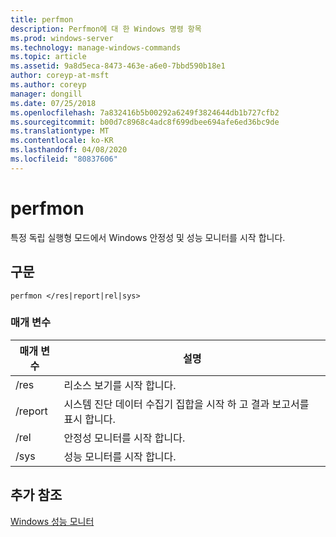```yaml
---
title: perfmon
description: Perfmon에 대 한 Windows 명령 항목
ms.prod: windows-server
ms.technology: manage-windows-commands
ms.topic: article
ms.assetid: 9a8d5eca-8473-463e-a6e0-7bbd590b18e1
author: coreyp-at-msft
ms.author: coreyp
manager: dongill
ms.date: 07/25/2018
ms.openlocfilehash: 7a832416b5b00292a6249f3824644db1b727cfb2
ms.sourcegitcommit: b00d7c8968c4adc8f699dbee694afe6ed36bc9de
ms.translationtype: MT
ms.contentlocale: ko-KR
ms.lasthandoff: 04/08/2020
ms.locfileid: "80837606"
---
```

# <a name="perfmon"></a>perfmon

특정 독립 실행형 모드에서 Windows 안정성 및 성능 모니터를 시작 합니다.

## <a name="syntax"></a>구문

```
perfmon </res|report|rel|sys>
```

### <a name="parameters"></a>매개 변수

|매개 변수|설명|
|---------|-----------|
|/res|리소스 보기를 시작 합니다.|
|/report|시스템 진단 데이터 수집기 집합을 시작 하 고 결과 보고서를 표시 합니다.|
|/rel|안정성 모니터를 시작 합니다.|
|/sys|성능 모니터를 시작 합니다.|

## <a name="additional-references"></a>추가 참조

[Windows 성능 모니터](https://docs.microsoft.com/previous-versions/windows/it-pro/windows-server-2008-R2-and-2008/cc749154(v%3dws.11))
